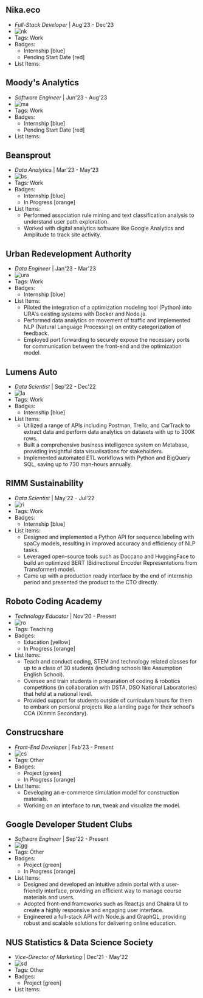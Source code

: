 ## Nika.eco
- *Full-Stack Developer* | Aug'23 - Dec'23
- ![nk](../assets/nk.jpeg)
- Tags: Work
- Badges:
  - Internship [blue]
  - Pending Start Date [red]
- List Items:

## Moody's Analytics
- *Software Engineer* | Jun'23 - Aug'23
- ![ma](../assets/ma.jpeg)
- Tags: Work
- Badges:
  - Internship [blue]
  - Pending Start Date [red]
- List Items:

## Beansprout
- *Data Analytics* | Mar'23 - May'23
- ![bs](../assets/bs.jpeg)
- Tags: Work
- Badges:
  - Internship [blue]
  - In Progress [orange]
- List Items:
  - Performed association rule mining and text classification analysis to understand user path exploration.
  - Worked with digital analytics software like Google Analytics and Amplitude to track site activity.

## Urban Redevelopment Authority
- *Data Engineer* | Jan'23 - Mar'23
- ![ura](../assets/ura.png)
- Tags: Work
- Badges:
  - Internship [blue]
- List Items:
  - Piloted the integration of a optimization modeling tool (Python) into URA's existing systems with Docker and Node.js.
  - Performed data analytics on movement of traffic and implemented NLP (Natural Language Processing) on entity categorization of feedback.
  - Employed port forwarding to securely expose the necessary ports for communication between the front-end and the optimization model.

## Lumens Auto
- *Data Scientist* | Sep'22 - Dec'22
- ![la](../assets/la.jpeg)
- Tags: Work
- Badges:
  - Internship [blue]
- List Items:
  - Utilized a range of APIs including Postman, Trello, and CarTrack to extract data and perform data analytics on datasets with up to 300K rows.
  - Built a comprehensive business intelligence system on Metabase, providing insightful data visualisations for stakeholders.
  - Implemented automated ETL workflows with Python and BigQuery SQL, saving up to 730 man-hours annually.

## RIMM Sustainability
- *Data Scientist* | May'22 - Jul'22
- ![ri](../assets/ri.png)
- Tags: Work
- Badges:
  - Internship [blue]
- List Items:
  - Designed and implemented a Python API for sequence labeling with spaCy models, resulting in improved accuracy and efficiency of NLP tasks.
  - Leveraged open-source tools such as Doccano and HuggingFace to build an optimized BERT (Bidirectional Encoder Representations from Transformer) model.
  - Came up with a production ready interface by the end of internship period and presented the product to the CTO directly.

## Roboto Coding Academy
- *Technology Educator* | Nov'20 - Present
- ![ro](../assets/ro.png)
- Tags: Teaching
- Badges:
  - Education [yellow]
  - In Progress [orange]
- List Items:
  - Teach and conduct coding, STEM and technology related classes for up to a class of 30 students (including schools like Assumption English School).
  - Oversee and train students in preparation of coding & robotics competitions (in collaboration with DSTA, DSO National Laboratories) that held at a national level.
  - Provided support for students outside of curriculum hours for them to embark on personal projects like a landing page for their school's CCA (Xinmin Secondary).

## Construcshare
- *Front-End Developer* | Feb'23 - Present
- ![cs](../assets/cs.jpeg)
- Tags: Other
- Badges:
  - Project [green]
  - In Progress [orange]
- List Items:
  - Developing an e-commerce simulation model for construction materials.
  - Working on an interface to run, tweak and visualize the model.

## Google Developer Student Clubs
- *Software Engineer* | Sep'22 - Present
- ![gg](../assets/gg.png)
- Tags: Other
- Badges:
  - Project [green]
  - In Progress [orange]
- List Items:
  - Designed and developed an intuitive admin portal with a user-friendly interface, providing an efficient way to manage course materials and users.
  - Adopted front-end frameworks such as React.js and Chakra UI to create a highly responsive and engaging user interface.
  - Engineered a full-stack API with Node.js and GraphQL, providing robust and scalable solutions for delivering online education.

## NUS Statistics & Data Science Society
- *Vice-Director of Marketing* | Dec'21 - May'22
- ![sd](../assets/sd.jpeg)
- Tags: Other
- Badges:
  - Project [green]
- List Items: